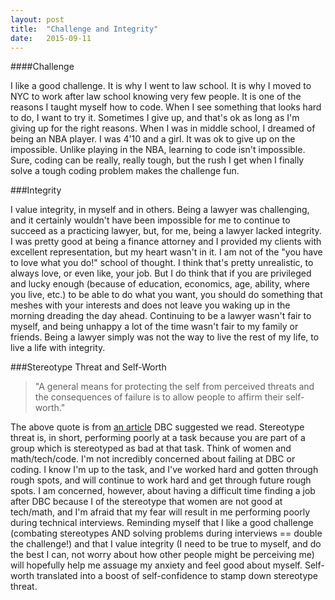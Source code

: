 ```yaml
---
layout: post
title:  "Challenge and Integrity"
date:   2015-09-11
---
```


####Challenge

<p class="intro"><span class="dropcap">I</span> like a good challenge. It is why I went to law school. It is why I moved to NYC to work after law school knowing very few people. It is one of the reasons I taught myself how to code. When I see something that looks hard to do, I want to try it. Sometimes I give up, and that's ok as long as I'm giving up for the right reasons. When I was in middle school, I dreamed of being an NBA player. I was 4'10 and a girl. It was ok to give up on the impossible. Unlike playing in the NBA, learning to code isn't impossible. Sure, coding can be really, really tough, but the rush I get when I finally solve a tough coding problem makes the challenge fun.</p>

###Integrity

I value integrity, in myself and in others. Being a lawyer was challenging, and it certainly wouldn't have been impossible for me to continue to succeed as a practicing lawyer, but, for me, being a lawyer lacked integrity. I was pretty good at being a finance attorney and I provided my clients with excellent representation, but my heart wasn't in it. I am not of the "you have to love what you do!" school of thought. I think that's pretty unrealistic, to always love, or even like, your job. But I do think that if you are privileged and lucky enough (because of education, economics, age, ability, where you live, etc.) to be able to do what you want, you should do something that meshes with your interests and does not leave you waking up in the morning dreading the day ahead. Continuing to be a lawyer wasn't fair to myself, and being unhappy a lot of the time wasn't fair to my family or friends. Being a lawyer simply was not the way to live the rest of my life, to live a life with integrity.

###Stereotype Threat and Self-Worth

<blockquote>"A general means for protecting the self from perceived threats and the consequences of failure is to allow people to affirm their self-worth."</blockquote>

The above quote is from <a href = "http://www.reducingstereotypethreat.org/reduce.html#encouragingself" target="_blank">an article</a> DBC suggested we read. Stereotype threat is, in short, performing poorly at a task because you are part of a group which is stereotyped as bad at that task. Think of women and math/tech/code. I'm not incredibly concerned about failing at DBC or coding. I know I'm up to the task, and I've worked hard and gotten through rough spots, and will continue to work hard and get through future rough spots. I am concerned, however, about having a difficult time finding a job after DBC because I of the stereotype that women are not good at tech/math, and I'm afraid that my fear will result in me performing poorly during technical interviews. Reminding myself that I like a good challenge (combating stereotypes AND solving problems during interviews == double the challenge!) and that I value integrity (I need to be true to myself, and do the best I can, not worry about how other people might be perceiving me) will hopefully help me assuage my anxiety and feel good about myself. Self-worth translated into a boost of self-confidence to stamp down stereotype threat.